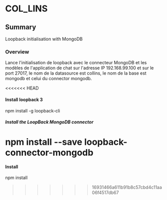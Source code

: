 # COL_LINS

## Summary
Loopback initialisation with MongoDB

### Overview
Lance l'initialisation de loopback avec le connecteur MongoDB et les modèles de l'application de chat sur l'adresse IP 192.168.99.100 et sur le port 27017, le nom de la datasource est collins, le nom de la base est mongodb et celui du connector mongodb.

<<<<<<< HEAD
#### Install loopback 3
npm install -g loopback-cli

##### Install the LoopBack MongoDB connector
npm install --save loopback-connector-mongodb
=======
#### Install 
npm install 

>>>>>>> 16931466a611b91b8c57cbd4c11aa06f4517db67

